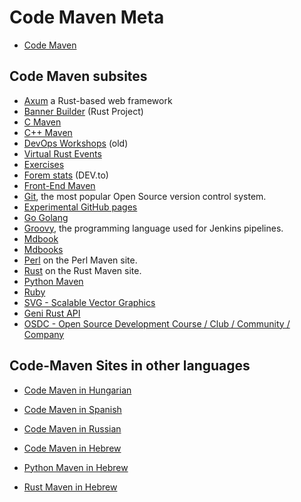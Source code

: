 # Code Maven Meta


* [Code Maven](https://code-maven.com/)

## Code Maven subsites

* [Axum](https://axum.code-maven.com/) a Rust-based web framework
* [Banner Builder](https://banner-builder.code-maven.com/) (Rust Project)
* [C Maven](https://c.code-maven.com/)
* [C++ Maven](https://cpp.code-maven.com/)
* [DevOps Workshops](https://devops-workshops.code-maven.com/) (old)
* [Virtual Rust Events](https://events.code-maven.com/)
* [Exercises](https://exercises.code-maven.com/)
* [Forem stats](https://forem.code-maven.com/) (DEV.to)
* [Front-End Maven](https://front.code-maven.com/)
* [Git](https://git.code-maven.com/), the most popular Open Source version control system.
* [Experimental GitHub pages](https://github.code-maven.com/)
* [Go Golang](https://go.code-maven.com/)
* [Groovy](https://groovy.code-maven.com/), the programming language used for Jenkins pipelines.
* [Mdbook](https://mdbook.code-maven.com/)
* [Mdbooks](https://mdbooks.code-maven.com/)
* [Perl](https://perlmaven.com/) on the Perl Maven site.
* [Rust](https://rust.code-maven.com/) on the Rust Maven site.
* [Python Maven](https://python.code-maven.com/)
* [Ruby](https://ruby.code-maven.com/)
* [SVG - Scalable Vector Graphics](https://svg.code-maven.com/)
* [Geni Rust API](https://geni.code-maven.com/)
* [OSDC - Open Source Development Course / Club / Community / Company](https://osdc.code-maven.com/)

## Code-Maven Sites in other languages

* [Code Maven in Hungarian](https://hu.code-maven.com/)
* [Code Maven in Spanish](https://es.code-maven.com/)
* [Code Maven in Russian](https://ru.code-maven.com/)


* [Code Maven in Hebrew](https://he.code-maven.com/)
* [Python Maven in Hebrew](https://python-he.code-maven.com/)
* [Rust Maven in Hebrew](https://rust-he.code-maven.com/)

